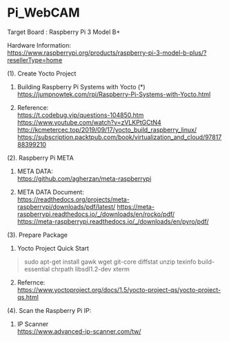 # Pi_WebCAM

Target Board : Raspberry Pi 3 Model B+

Hardware Information:  
https://www.raspberrypi.org/products/raspberry-pi-3-model-b-plus/?resellerType=home

(1). Create Yocto Project

1. Building Raspberry Pi Systems with Yocto (*)  
https://jumpnowtek.com/rpi/Raspberry-Pi-Systems-with-Yocto.html

2. Reference:    
https://t.codebug.vip/questions-104850.htm  
https://www.youtube.com/watch?v=zVLKPtGCtN4  
http://kcmetercec.top/2019/09/17/yocto_build_raspberry_linux/  
https://subscription.packtpub.com/book/virtualization_and_cloud/9781788399210  

(2). Raspberry Pi META  

1. META DATA:  
https://github.com/agherzan/meta-raspberrypi

2. META DATA Document:  
https://readthedocs.org/projects/meta-raspberrypi/downloads/pdf/latest/
https://meta-raspberrypi.readthedocs.io/_/downloads/en/rocko/pdf/  
https://meta-raspberrypi.readthedocs.io/_/downloads/en/pyro/pdf/

(3). Prepare Package   
 
1. Yocto Project Quick Start  

> sudo apt-get install gawk wget git-core diffstat unzip texinfo build-essential chrpath libsdl1.2-dev xterm

2. Refernce:  
https://www.yoctoproject.org/docs/1.5/yocto-project-qs/yocto-project-qs.html

(4). Scan the Raspberry Pi IP:  

1. IP Scanner  
https://www.advanced-ip-scanner.com/tw/ 
 


